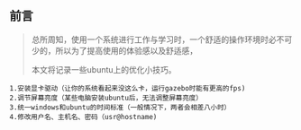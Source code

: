 ## 前言

> 总所周知，使用一个系统进行工作与学习时，一个舒适的操作环境时必不可少的，所以为了提高使用的体验感以及舒适感，
>
> 本文将记录一些ubuntu上的优化小技巧。



```
1.安装显卡驱动（让你的系统看起来没这么卡，运行gazebo时能有更高的fps)
2.调节屏幕亮度（某些电脑安装ubuntu后，无法调整屏幕亮度）
3.统一windows和ubuntu的时间标准（一般情况下，两者会相差八小时）
4.修改用户名、主机名、密码（usr@hostname)
```

